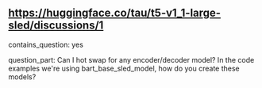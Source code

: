 ## https://huggingface.co/tau/t5-v1_1-large-sled/discussions/1

contains_question: yes

question_part: 
Can I hot swap for any encoder/decoder model?
In the code examples we're using bart_base_sled_model, how do you create these models?
